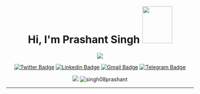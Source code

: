 <h1 align="center">Hi, I'm Prashant Singh
<img src = "https://octodex.github.com/images/spidertocat.png" width ="80px" height="100px"> </h1>

<div align ="center">

<img src="https://github-profile-trophy.vercel.app/?username=singh08prashant&row=1&no-frame=true" > 
 
</div>

<div align ="center">

[![Twitter Badge](https://img.shields.io/badge/-@s08prashant-00acee?style=flat&logo=Twitter&logoColor=white)](https://twitter.com/intent/follow?screen_name=s08prashant "Follow on Twitter")
[![Linkedin Badge](https://img.shields.io/badge/-Prashant%20Singh-0072b1?style=flat&logo=Linkedin&logoColor=white)](https://www.linkedin.com/in/prashant-singh-08/ "Connect on LinkedIn")
[![Gmail Badge](https://img.shields.io/badge/-singh08prashant@gmail.com-c14438?style=flat&logo=Gmail&logoColor=white)](mailto:singh08prashant@gmail.com "Connect via Email")
[![Telegram Badge](https://img.shields.io/badge/-@s08prashant-0088CC?style=flat&logo=Telegram&logoColor=white)](https://t.me/s08prashant "Contact on Telegram")

</div>


<div align="center">
<img src="https://img.shields.io/badge/dynamic/json?color=brightgreen&label=followers&query=followers&url=https%3A%2F%2Fapi.github.com%2Fusers%2Fsingh08prashant" />
<img src="https://komarev.com/ghpvc/?username=singh08prashant" alt="singh08prashant" />

<div>

---
